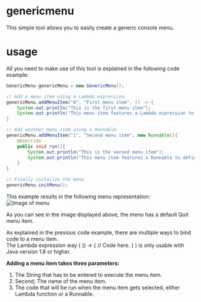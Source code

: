 # genericmenu
This simple tool allows you to easily create a generic console menu.

# usage
All you need to make use of this tool is explained in the following code example:

```java
GenericMenu genericMenu = new GenericMenu();

// Add a menu item using a Lambda expression.
genericMenu.addMenuItem("0", "First menu item", () -> {
    System.out.println("This is the first menu item");
    System.out.println("This menu item features a Lambda expression to define the function this menu item calls (Java version >= 1.8");
}  

// Add another menu item using a Runnable.
genericMenu.addMenuItem("1", "Second menu item", new Runnable(){
    @Override
    public void run(){
        System.out.println("This is the second menu item");
        System.out.println("This menu item features a Runnable to define the function this menu item calls");
    }
}

// Finally initalize the menu
genericMenu.initMenu();
```

This example results in the following menu representation:  
![Image of menu](http://puu.sh/kGiYZ/18d0bf35ae.png)

As you can see in the image displayed above, the menu has a default Quit menu item.

As explained in the previous code example, there are multiple ways to bind code to a menu item.  
The Lambda expression way ( () -> { // Code here. } ) is only usable with Java version 1.8 or higher.

**Adding a menu item takes three parameters:**
1. The String that has to be entered to execute the menu item.
2. Second; The name of the menu item.
3. The code that will be run when the menu item gets selected, either Lambda function or a Runnable.
